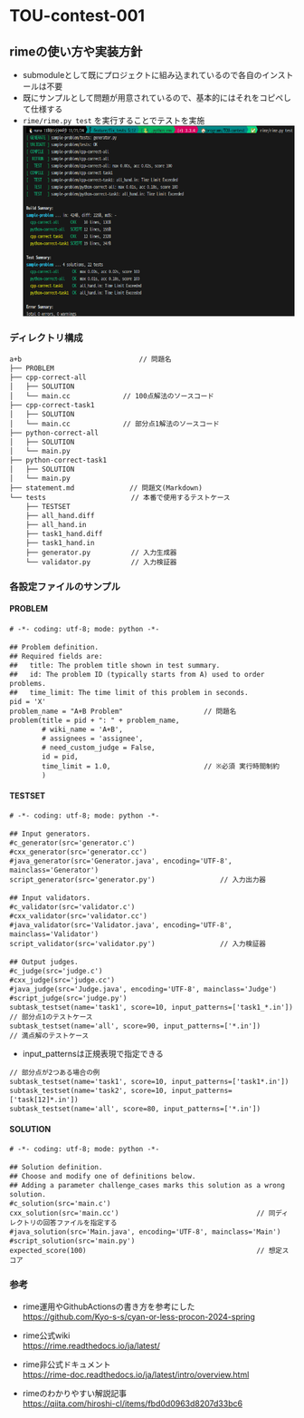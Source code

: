 
# TOU-contest-001

## rimeの使い方や実装方針
* submoduleとして既にプロジェクトに組み込まれているので各自のインストールは不要
* 既にサンプルとして問題が用意されているので、基本的にはそれをコピペして仕様する
* `rime/rime.py test` を実行することでテストを実施
![alt text](general/rime-test-execution.png)

### ディレクトリ構成
```
a+b                             // 問題名
├── PROBLEM                  
├── cpp-correct-all          
│   ├── SOLUTION
│   └── main.cc             // 100点解法のソースコード
├── cpp-correct-task1
│   ├── SOLUTION
│   └── main.cc             // 部分点1解法のソースコード
├── python-correct-all
│   ├── SOLUTION
│   └── main.py             
├── python-correct-task1
│   ├── SOLUTION
│   └── main.py
├── statement.md           　 // 問題文(Markdown) 
└── tests                     // 本番で使用するテストケース
    ├── TESTSET
    ├── all_hand.diff
    ├── all_hand.in
    ├── task1_hand.diff
    ├── task1_hand.in
    ├── generator.py          // 入力生成器
    └── validator.py          // 入力検証器
```

### 各設定ファイルのサンプル

#### PROBLEM
```
# -*- coding: utf-8; mode: python -*-

## Problem definition.
## Required fields are:
##   title: The problem title shown in test summary.
##   id: The problem ID (typically starts from A) used to order problems.
##   time_limit: The time limit of this problem in seconds.
pid = 'X'                                      
problem_name = "A+B Problem"                    // 問題名
problem(title = pid + ": " + problem_name,
        # wiki_name = 'A+B',
        # assignees = 'assignee',
        # need_custom_judge = False,
        id = pid,
        time_limit = 1.0,                       // ※必須 実行時間制約
        )

```

#### TESTSET

```
# -*- coding: utf-8; mode: python -*-

## Input generators.
#c_generator(src='generator.c')
#cxx_generator(src='generator.cc')
#java_generator(src='Generator.java', encoding='UTF-8', mainclass='Generator')
script_generator(src='generator.py')                // 入力出力器

## Input validators.
#c_validator(src='validator.c')
#cxx_validator(src='validator.cc')
#java_validator(src='Validator.java', encoding='UTF-8', mainclass='Validator')
script_validator(src='validator.py')                // 入力検証器

## Output judges.
#c_judge(src='judge.c')
#cxx_judge(src='judge.cc')
#java_judge(src='Judge.java', encoding='UTF-8', mainclass='Judge')
#script_judge(src='judge.py')
subtask_testset(name='task1', score=10, input_patterns=['task1_*.in'])      // 部分点1のテストケース
subtask_testset(name='all', score=90, input_patterns=['*.in'])              // 満点解のテストケース
```
* input_patternsは正規表現で指定できる
```
// 部分点が2つある場合の例
subtask_testset(name='task1', score=10, input_patterns=['task1*.in'])
subtask_testset(name='task2', score=10, input_patterns=['task[12]*.in'])
subtask_testset(name='all', score=80, input_patterns=['*.in'])
```
  

#### SOLUTION

```
# -*- coding: utf-8; mode: python -*-

## Solution definition.
## Choose and modify one of definitions below.
## Adding a parameter challenge_cases marks this solution as a wrong solution.
#c_solution(src='main.c')
cxx_solution(src='main.cc')                                  // 同ディレクトリの回答ファイルを指定する
#java_solution(src='Main.java', encoding='UTF-8', mainclass='Main')
#script_solution(src='main.py')
expected_score(100)                                          // 想定スコア
```

### 参考

* rime運用やGithubActionsの書き方を参考にした  
https://github.com/Kyo-s-s/cyan-or-less-procon-2024-spring

* rime公式wiki  
https://rime.readthedocs.io/ja/latest/

* rime非公式ドキュメント  
https://rime-doc.readthedocs.io/ja/latest/intro/overview.html

* rimeのわかりやすい解説記事  
https://qiita.com/hiroshi-cl/items/fbd0d0963d8207d33bc6